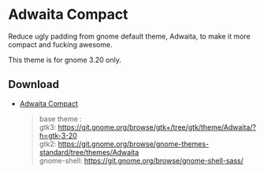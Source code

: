 # Adwaita Compact
Reduce ugly padding from gnome default theme, Adwaita, to make it more compact and fucking awesome.

This theme is for gnome 3.20 only.

## Download
 * [Adwaita Compact](https://github.com/polter-rnd/adwaita-compact/archive/master.zip)

   > base theme :  
   > gtk3: https://git.gnome.org/browse/gtk+/tree/gtk/theme/Adwaita/?h=gtk-3-20  
   > gtk2: https://git.gnome.org/browse/gnome-themes-standard/tree/themes/Adwaita  
   > gnome-shell: https://git.gnome.org/browse/gnome-shell-sass/
